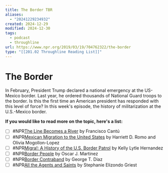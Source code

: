 ```yaml
---
title: The Border TBR
aliases:
  - "20241229234932"
created: 2024-12-29
modified: 2024-12-30
tags:
  - podcast
  - throughline
url: https://www.npr.org/2019/03/19/704762322/the-border
type: "[[201.02 Throughline Reading List]]"
---
```

# The Border

In February, President Trump declared a national emergency at the US-Mexico border. Last year, he ordered thousands of National Guard troops to the border. Is this the first time an American president has responded with this level of force? In this week's episode, the history of militarization at the U.S.-Mexico border.

**If you would like to read more on the topic, here's a list:**

- [ ] #NPR[The Line Becomes a River](https://www.goodreads.com/book/show/34818440-the-line-becomes-a-river) by Francisco Cantú 
- [ ] #NPR[Mexican Migration to the United States](https://www.goodreads.com/book/show/27111010-mexican-migration-to-the-united-states) by Harriett D. Romo and Olivia Mogollon-Lopez
- [ ] #NPR[Migra!: A History of the U.S. Border Patrol](https://www.goodreads.com/book/show/6954272-migra?from_search=true) by Kelly Lytle Hernandez
- [ ] #NPR[Border People](https://www.goodreads.com/book/show/943546.Border_People?from_search=true) by Oscar J. Martinez
- [ ] #NPR[Border Contraband](https://www.goodreads.com/book/show/23363388-border-contraband?from_search=true) by George T. Diaz
- [ ] #NPR[All the Agents and Saints](https://www.goodreads.com/book/show/32680679-all-the-agents-and-saints) by Stephanie Elizondo Griest
